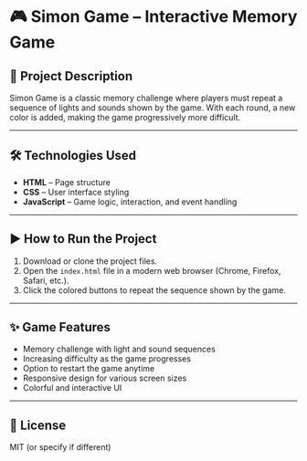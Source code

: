 # 🎮 Simon Game – Interactive Memory Game

## 🧠 Project Description
Simon Game is a classic memory challenge where players must repeat a sequence of lights and sounds shown by the game. With each round, a new color is added, making the game progressively more difficult.

---

## 🛠 Technologies Used

- **HTML** – Page structure  
- **CSS** – User interface styling  
- **JavaScript** – Game logic, interaction, and event handling  

---

## ▶️ How to Run the Project

1. Download or clone the project files.
2. Open the `index.html` file in a modern web browser (Chrome, Firefox, Safari, etc.).
3. Click the colored buttons to repeat the sequence shown by the game.

---

## ✨ Game Features

- Memory challenge with light and sound sequences  
- Increasing difficulty as the game progresses  
- Option to restart the game anytime  
- Responsive design for various screen sizes  
- Colorful and interactive UI

---

## 📄 License

MIT (or specify if different)
